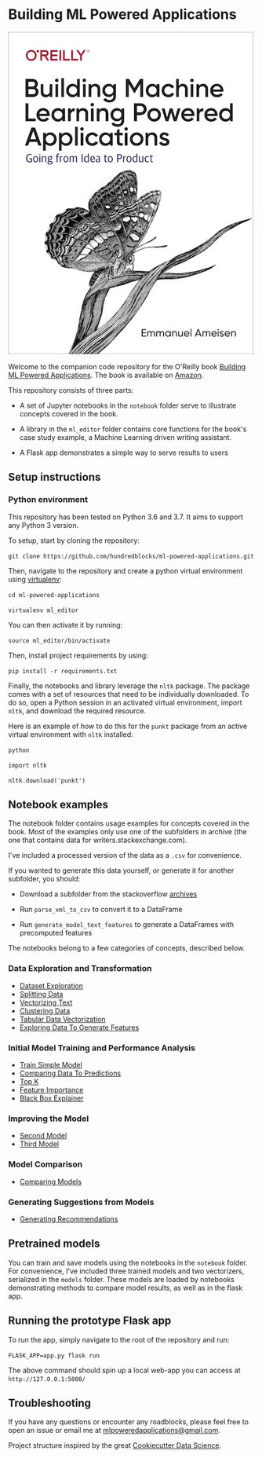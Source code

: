 # Building ML Powered Applications

![Book cover](/images/ML_Powered_cover.jpg)

Welcome to the companion code repository for the O'Reilly book
[Building ML Powered Applications](http://bit.ly/mlpowered-oreilly).
The book is available on [Amazon](http://bit.ly/mlpowered).

This repository consists of three parts:
- A set of Jupyter notebooks in the `notebook` folder serve to illustrate
concepts covered in the book.

- A library in the `ml_editor` folder contains core functions for the book's
case study example, a Machine Learning driven writing assistant.

- A Flask app demonstrates a simple way to serve results to users

## Setup instructions

### Python environment

This repository has been tested on Python 3.6 and 3.7. It aims to support any
Python 3 version.

To setup, start by cloning the repository:

`git clone https://github.com/hundredblocks/ml-powered-applications.git`

Then, navigate to the repository and create a python virtual environment using
[virtualenv](https://pypi.org/project/virtualenv/):

`cd ml-powered-applications`

`virtualenv ml_editor`

You can then activate it by running:

`source ml_editor/bin/activate`

Then, install project requirements by using:

`pip install -r requirements.txt`

Finally, the notebooks and library leverage the `nltk` package.
The package comes with a set of resources that need to be individually downloaded.
To do so, open a Python session in an activated virtual environment, import
`nltk`, and download the required resource.

Here is an example of how to do this for the `punkt` package from an active
virtual environment with `nltk` installed:

`python`

`import nltk`

`nltk.download('punkt')`

## Notebook examples

The notebook folder contains usage examples for concepts covered in the book.
Most of the examples only use one of the subfolders in archive (the one that
contains data for writers.stackexchange.com).

I've included a processed version of the data as a `.csv` for convenience.

If you wanted to generate this data yourself, or generate it for another subfolder,
you should:

- Download a subfolder from the stackoverflow [archives][archives]

- Run `parse_xml_to_csv` to convert it to a DataFrame

- Run `generate_model_text_features` to generate a DataFrames with precomputed
features

[archives]: https://archive.org/details/stackexchange

The notebooks belong to a few categories of concepts, described below.

### Data Exploration and Transformation

- [Dataset Exploration][DatasetExploration]
- [Splitting Data][SplittingData]
- [Vectorizing Text][VectorizingText]
- [Clustering Data][ClusteringData]
- [Tabular Data Vectorization][TabularDataVectorization]
- [Exploring Data To Generate Features][ExploringDataToGenerateFeatures]

### Initial Model Training and Performance Analysis

- [Train Simple Model][TrainSimpleModel]
- [Comparing Data To Predictions][ComparingDataToPredictions]
- [Top K][TopK]
- [Feature Importance][FeatureImportance]
- [Black Box Explainer][BlackBoxExplainer]

### Improving the Model

- [Second Model][SecondModel]
- [Third Model][ThirdModel]

### Model Comparison

- [Comparing Models][ComparingModels]

### Generating Suggestions from Models

- [Generating Recommendations][GeneratingRecommendations]

[BlackBoxExplainer]: ./notebooks/black_box_explainer.ipynb
[ClusteringData]: ./notebooks/clustering_data.ipynb
[ComparingDataToPredictions]: ./notebooks/comparing_data_to_predictions.ipynb
[ComparingModels]: ./notebooks/comparing_models.ipynb
[DatasetExploration]: ./notebooks/dataset_exploration.ipynb
[ExploringDataToGenerateFeatures]: ./notebooks/exploring_data_to_generate_features.ipynb
[FeatureImportance]: ./notebooks/feature_importance.ipynb
[GeneratingRecommendations]: ./notebooks/generating_recommendations.ipynb
[SecondModel]: ./notebooks/second_model.ipynb
[SplittingData]: ./notebooks/splitting_data.ipynb
[TabularDataVectorization]: ./notebooks/tabular_data_vectorization.ipynb
[ThirdModel]: ./notebooks/third_model.ipynb
[TopK]: ./notebooks/top_k.ipynb
[TrainSimpleModel]: ./notebooks/train_simple_model.ipynb
[VectorizingText]: ./notebooks/vectorizing_text.ipynb

## Pretrained models

You can train and save models using the notebooks in the `notebook` folder.
For convenience, I've included three trained models and two vectorizers,
serialized in the `models` folder.
These models are loaded by notebooks demonstrating methods to compare model
results, as well as in the flask app.

## Running the prototype Flask app

To run the app, simply navigate to the root of the repository and run:

`FLASK_APP=app.py flask run`

The above command should spin up a local web-app you can access at
`http://127.0.0.1:5000/`

## Troubleshooting

If you have any questions or encounter any roadblocks, please feel free to open
an issue or email me at mlpoweredapplications@gmail.com.


Project structure inspired by the great [Cookiecutter Data Science](https://drivendata.github.io/cookiecutter-data-science/).
